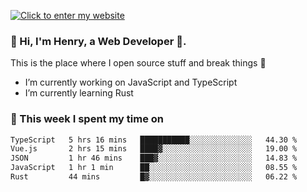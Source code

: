 [![Click to enter my website](https://github.com/zh30/zh30/assets/7930156/bb82b0df-3fb8-4136-8522-734cd2b27f6a)](https://blog.zhanghe.dev) 

### 👋 Hi, I'm Henry, a Web Developer 🚀.

This is the place where I open source stuff and break things :rofl:

- I’m currently working on JavaScript and TypeScript
- I’m currently learning Rust

### 💪 This week I spent my time on

<!--START_SECTION:waka-->

```txt
TypeScript   5 hrs 16 mins   ███████████░░░░░░░░░░░░░░   44.30 %
Vue.js       2 hrs 15 mins   ████▓░░░░░░░░░░░░░░░░░░░░   19.00 %
JSON         1 hr 46 mins    ███▓░░░░░░░░░░░░░░░░░░░░░   14.83 %
JavaScript   1 hr 1 min      ██░░░░░░░░░░░░░░░░░░░░░░░   08.55 %
Rust         44 mins         █▓░░░░░░░░░░░░░░░░░░░░░░░   06.22 %
```

<!--END_SECTION:waka-->
